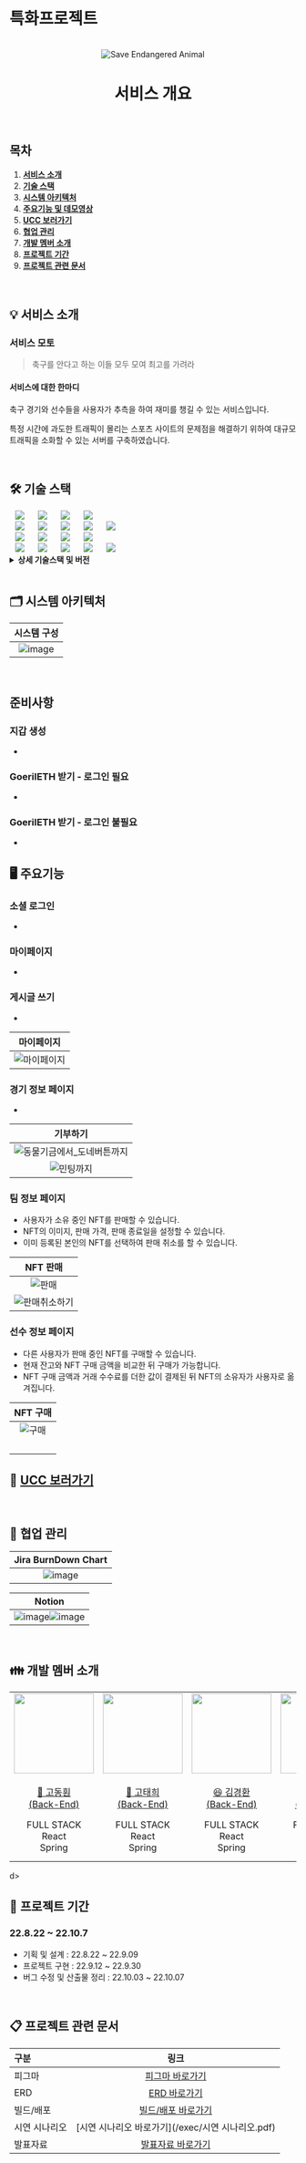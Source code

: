 
# 특화프로젝트

<div align="center">
  <br />
  <img src="./assets/sea.png" alt="Save Endangered Animal" />
  <br />
  <h1>서비스 개요</h1>
  <br />
</div>

## 목차

1. [**서비스 소개**](#1)
2. [**기술 스택**](#2)
3. [**시스템 아키텍처**](#3)
4. [**주요기능 및 데모영상**](#4)
5. [**UCC 보러가기**](#5)
6. [**협업 관리**](#6)
7. [**개발 멤버 소개**](#7)
8. [**프로젝트 기간**](#8)
9. [**프로젝트 관련 문서**](#9)

<br/>

<div id="1"></div>

## 💡 서비스 소개

### 서비스 모토

> 축구를 안다고 하는 이들 모두 모여 최고를 가려라

#### 서비스에 대한 한마디

축구 경기와 선수들을 사용자가 추측을 하여 재미를 챙길 수 있는 서비스입니다.

특정 시간에 과도한 트래픽이 몰리는 스포츠 사이트의 문제점을 해결하기 위하여 대규모 트래픽을 소화할 수 있는 서버를 구축하였습니다.

<br/>

<div id="2"></div>

## 🛠️ 기술 스택

<img src="https://img.shields.io/badge/Amazon EC2-FF9900?style=for-the-badge&logo=Amazon EC2&logoColor=white" style="height : auto; margin-left : 10px; margin-right : 10px;"/>
<img src="https://img.shields.io/badge/Ubuntu-E95420?style=for-the-badge&logo=Ubuntu&logoColor=white" style="height : auto; margin-left : 10px; margin-right : 10px;"/>
<img src="https://img.shields.io/badge/Docker-2496ED?style=for-the-badge&logo=Docker&logoColor=white" style="height : auto; margin-left : 10px; margin-right : 10px;"/>
<img src="https://img.shields.io/badge/Jenkins-D24939?style=for-the-badge&logo=Jenkins&logoColor=white" style="height : auto; margin-left : 10px; margin-right : 10px;"/>
<br>

<img src="https://img.shields.io/badge/React-FF9900?style=for-the-badge&logo=React&logoColor=white" style="height : auto; margin-left : 10px; margin-right : 10px;"/>
<img src="https://img.shields.io/badge/Redux-764ABC?style=for-the-badge&logo=Redux&logoColor=white" style="height : auto; margin-left : 10px; margin-right : 10px;"/>
<img src="https://img.shields.io/badge/HTML5-E34F26?style=for-the-badge&logo=HTML5&logoColor=white" style="height : auto; margin-left : 10px; margin-right : 10px;"/>
<img src="https://img.shields.io/badge/CSS3-D24939?style=for-the-badge&logo=CSS3&logoColor=white" style="height : auto; margin-left : 10px; margin-right : 10px;"/>
<img src="https://img.shields.io/badge/JavaScript-F7DF1E?style=for-the-badge&logo=JavaScript&logoColor=white" style="height : auto; margin-left : 10px; margin-right : 10px;"/>
<br>

<img src="https://img.shields.io/badge/Spring Boot-6DB33F?style=for-the-badge&logo=Spring Boot&logoColor=white" style="height : auto; margin-left : 10px; margin-right : 10px;"/>
<img src="https://img.shields.io/badge/Spring Security-6DB33F?style=for-the-badge&logo=Spring Security&logoColor=white" style="height : auto; margin-left : 10px; margin-right : 10px;"/>
<img src="https://img.shields.io/badge/Gradle-02303A?style=for-the-badge&logo=Gradle&logoColor=white" style="height : auto; margin-left : 10px; margin-right : 10px;"/>
<img src="https://img.shields.io/badge/Socket.io-E34F26?style=for-the-badge&logo=Socket.io&logoColor=white" style="height : auto; margin-left : 10px; margin-right : 10px;"/>

<br>
<img src="https://img.shields.io/badge/MySQL-4479A1?style=for-the-badge&logo=MySQL&logoColor=white" style="height : auto; margin-left : 10px; margin-right : 10px;"/>
<img src="https://img.shields.io/badge/MongoDB-47A248?style=for-the-badge&logo=MongoDB&logoColor=white" style="height : auto; margin-left : 10px; margin-right : 10px;"/>
<img src="https://img.shields.io/badge/Redis-DC382D?style=for-the-badge&logo=Redis&logoColor=white" style="height : auto; margin-left : 10px; margin-right : 10px;"/>
<img src="https://img.shields.io/badge/Amazon S3-569A31?style=for-the-badge&logo=Amazon S3&logoColor=white" style="height : auto; margin-left : 10px; margin-right : 10px;"/>
<img src="https://img.shields.io/badge/Amazon RDS-527FFF?style=for-the-badge&logo=Amazon RDS&logoColor=white" style="height : auto; margin-left : 10px; margin-right : 10px;"/>
<br/>

<details><summary> <b> 상세 기술스택 및 버전</b> </summary>

| 구분            | 기술스택            | 상세내용               | 버전        |
| ------------- | --------------- | ------------------ | --------- |
| 공통            | 형상관리            | Gitlab             | \-        |
|               | 이슈관리            | Jira               | \-        |
|               | 커뮤니케이션          | Mattermost, Notion | \-        |
| BackEnd       | DB              | RDS(MySQL)         | -         |
|               |                 | MySQL              | -         |
|               |                 | JPA                | \-        |
|               |                 | MongoDB            | 6.0.2     |
|               |                 | Redis              | 7.0.5     |
|               | Java            | Zulu               | 8.33.0.1  |
|               | Spring          | Spring             | 5.3.6     |
|               |                 | Spring Boot        | 2.4.5     |
|               | IDE             | IntelliJ           | 2022.1.3  |
|               | Cloud Storage   | AWS S3             | \-        |
|               | Build           | Gradle             | 7.3.2     |
|               | API Docs        | Postman            |           |
| SmartContract |                 | Solidity           | ^0.8.4    |
|               | IDE             | Remix              | 0.26.3    |
| FrontEnd      | HTML5           |                    | \-        |
|               | CSS3            |                    | \-        |
|               | JavaScript(ES6) |                    | \-        |
|               | React           | React              | 18.2.0    |
|               |                 | Redux              | 8.0.4     |
|               | Node.js         |                    | 16.17.0   |
|               | Web3.js         |                    | ^1.8.0    |
|               | IDE             | Visual Studio Code | 1.70.0    |
| Server        | 서버              | AWS EC2(기본)        | \-        |
|               |                 | AWS EC2(추가)        | -         |
|               | 플랫폼             | Ubuntu             | 20.04 LTS |
|               | CI/CD           | Docker             | 20.10.21  |
|               |                 | Jenkins            | 2.361.2   |

</details>

<br />

<div id="3"></div>

## 🗂️ 시스템 아키텍처

| 시스템 구성                      |
|:---------------------------:|
| ![image](./assets/아키텍쳐.png) |

<br />

<div id="4"></div>

## 준비사항

### 

### 지갑 생성

- 

### GoerilETH 받기 - 로그인 필요

- 

### GoerilETH 받기 - 로그인 불필요

- 

## 🖥️ 주요기능

### 소셜 로그인

- 



### 마이페이지

- 



### 게시글 쓰기

- 

| 마이페이지                      |
|:--------------------------:|
| ![마이페이지](assets/마이페이지.gif) |

### 경기 정보 페이지

- 

| 기부하기                                       |
|:------------------------------------------:|
| ![동물기금에서_도네버튼까지](assets/동물기금에서_도네버튼까지.gif) |
| ![민팅까지](assets/민팅까지.gif)                   |

### 팀 정보 페이지

- 사용자가 소유 중인 NFT를 판매할 수 있습니다.
- NFT의 이미지, 판매 가격, 판매 종료일을 설정할 수 있습니다.
- 이미 등록된 본인의 NFT를 선택하여 판매 취소를 할 수 있습니다.

| NFT 판매                       |
|:----------------------------:|
| ![판매](assets/판매.gif)         |
| ![판매취소하기](assets/판매취소하기.gif) |

### 선수 정보 페이지

- 다른 사용자가 판매 중인 NFT를 구매할 수 있습니다.
- 현재 잔고와 NFT 구매 금액을 비교한 뒤 구매가 가능합니다.
- NFT 구매 금액과 거래 수수료를 더한 값이 결제된 뒤 NFT의 소유자가 사용자로 옮겨집니다. 

| NFT 구매               |
|:--------------------:|
| ![구매](assets/구매.gif) |
| <br/>                |

<div id="5"></div>

## 🎥 [UCC 보러가기](https://youtu.be/m4tpFUsXdW0)

<br />

## 👥 협업 관리

| Jira BurnDown Chart          |
|:----------------------------:|
| ![image](./assets/번다운차트.png) |

| Notion                                                  |
|:-------------------------------------------------------:|
| ![image](./assets/API명세서.png)![image](./assets/회의록.png) |

<br />

## 👪 개발 멤버 소개

<table>
    <tr>
        <td height="140px" align="center"> <a href="https://github.com/깃허브 링크">
            <img src="/assets/고동훤.png" width="140px" /> <br><br> 👑 고동훤 <br>(Back-End) </a> <br></td>
        <td height="140px" align="center"> <a href="https://github.com/깃허브 링크">
            <img src="/assets/고태희.png" width="140px" /> <br><br> 🙂 고태희 <br>(Back-End) </a> <br></td>
        <td height="140px" align="center"> <a href="https://github.com/깃허브 링크">
            <img src="/assets/김경환.png" width="140px" /> <br><br> 😆 김경환 <br>(Back-End) </a> <br></td>
        <td height="140px" align="center"> <a href="https://github.com/깃허브 링크">
            <img src="/assets/박철민.png" width="140px" /> <br><br> 😁 박철민 <br>(Back-End) </a> <br></td>
        <td height="140px" align="center"> <a href="https://github.com/깃허브 링크">
            <img src="/assets/양택훈.png" width="140px" /> <br><br> 😶 양택훈 <br>(Back-End) </a> <br></td>
           <td height="140px" align="center"> <a href="https://github.com/깃허브 링크">
            <img src="/assets/홍석인.png" width="140px" /> <br><br> 😶 홍석인 <br>(Back-End) </a> <br></td>    
</tr>
    <tr>
        <td align="center">FULL STACK<br/>React<br/>Spring<br/></td>
        <td align="center">FULL STACK<br/>React<br/>Spring<br/></td>
        <td align="center">FULL STACK<br/>React<br/>Spring<br/></td>
        <td align="center">FULL STACK<br/>React<br/>Spring</td>
        <td align="center">FULL STACK<br/>React<br/>Spring<br/><br/></td>
        <td align="center">FULL STACK<br/>React<br/>Spring<br/><br/></td>
  </tr>
</table>d>
    </tr>
</table>

<br />

<div id="8"></div>

<div id="8"></div>

## 📆 프로젝트 기간

### 22.8.22 ~ 22.10.7

- 기획 및 설계 : 22.8.22 ~ 22.9.09
- 프로젝트 구현 : 22.9.12 ~ 22.9.30
- 버그 수정 및 산출물 정리 : 22.10.03 ~ 22.10.07

<br />

<div id="9"></div>

## 📋 프로젝트 관련 문서

| 구분      | 링크                                                                                                                      |
|:------- |:-----------------------------------------------------------------------------------------------------------------------:|
| 피그마  | [피그마 바로가기](https://www.figma.com/file/PexqqvH6QoK6HjDrh46UGj/%EC%9E%90%EC%9C%A8?node-id=0%3A1) |
| ERD     | [ERD 바로가기](https://www.erdcloud.com/d/S5d5kSgr8RE7bzMLb)                                                                |
| 빌드/배포   | [빌드/배포 바로가기](/exec/포팅매뉴얼.pdf)                                                                                |
| 시연 시나리오 | [시연 시나리오 바로가기](/exec/시연 시나리오.pdf)                                                                                       |
| 발표자료    | [발표자료 바로가기](/exec/발표자료.pptx)                                                                                            |
